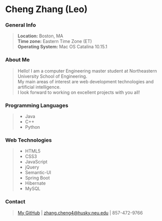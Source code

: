 # Cheng Zhang (Leo)

### General Info
> **Location:** Boston, MA  
**Time zone:** Eastern Time Zone (ET)  
**Operating System:** Mac OS Catalina 10.15.1

### About Me
> Hello! I am a computer Engineering master student at Northeastern University School of Engineering.   
> My main areas of interest are web development technologies and artificial intelligence.  
> I look forward to working on excellent projects with you all!

### Programming Languages
> * Java
> * C++ 
> * Python

### Web Technologies
> * HTML5
> * CSS3
> * JavaScript
> * jQuery
> * Semantic-UI
> * Spring Boot
> * Hibernate
> * MySQL


### Contact
> [My GitHub](https://github.com/zc87-Leo) | <zhang.cheng4@husky.neu.edu> | 857-472-9766
